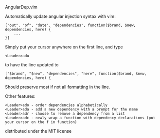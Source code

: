 AngularDep.vim

Automatically update angular injection syntax with vim:

    ["out", "of", "date", "dependencies", function($brand, $new, dependencies, here) {
		...
	}]

Simply put your cursor anywhere on the first line, and type

	<Leader>adu

to have the line updated to

    ["$brand", "$new", "dependencies", "here", function($brand, $new, dependencies, here) {

Should preserve most if not all formatting in the line.

Other features:

    <Leader>ado - order dependencies alphabetically
    <Leader>ada - add a new dependency with a prompt for the name
    <Leader>adr - choose to remove a dependency from a list
    <Leader>adc - newly wrap a function with dependency declarations (put your cursor on the f in function)

distributed under the MIT license
